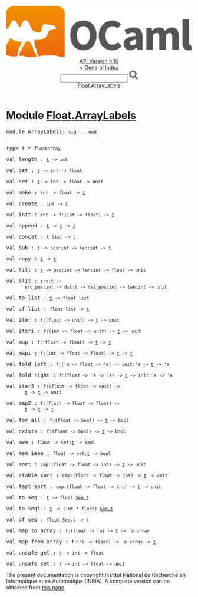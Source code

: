 <!-- ((! set title API !)) ((! set documentation !)) ((! set api !)) ((! set nobreadcrumb !)) -->
<div class="api"><header><nav class="toc brand"><a class="brand" href="https://ocaml.org/"><img src="colour-logo-gray.svg" class="svg" alt="OCaml"></a></nav><nav class="toc"><div class="toc_version"><a href="/docs" id="version-select">API Version 4.10</a></div><a href="index.html">&lt; General Index</a><div class="api_search"><input type="text" name="apisearch" id="api_search" oninput="mySearch(false);" onkeypress="this.oninput();" onclick="this.oninput();" onpaste="this.oninput();">
<img src="search_icon.svg" alt="Search" class="svg" onclick="mySearch(false)"></div>
<div id="search_results"></div><div class="toc_title"><a href="#top">Float.ArrayLabels</a></div><ul></ul></nav></header>

<h1>Module <a href="type_Float.ArrayLabels.html">Float.ArrayLabels</a></h1>

<pre><span id="MODULEArrayLabels"><span class="keyword">module</span> ArrayLabels</span>: <code class="code"><span class="keyword">sig</span></code> <a href="Float.ArrayLabels.html">..</a> <code class="code"><span class="keyword">end</span></code></pre><hr width="100%">

<pre><span id="TYPEt"><span class="keyword">type</span> <code class="type"></code>t</span> = <code class="type">floatarray</code> </pre>


<pre><span id="VALlength"><span class="keyword">val</span> length</span> : <code class="type"><a href="Float.ArrayLabels.html#TYPEt">t</a> -&gt; int</code></pre>
<pre><span id="VALget"><span class="keyword">val</span> get</span> : <code class="type"><a href="Float.ArrayLabels.html#TYPEt">t</a> -&gt; int -&gt; float</code></pre>
<pre><span id="VALset"><span class="keyword">val</span> set</span> : <code class="type"><a href="Float.ArrayLabels.html#TYPEt">t</a> -&gt; int -&gt; float -&gt; unit</code></pre>
<pre><span id="VALmake"><span class="keyword">val</span> make</span> : <code class="type">int -&gt; float -&gt; <a href="Float.ArrayLabels.html#TYPEt">t</a></code></pre>
<pre><span id="VALcreate"><span class="keyword">val</span> create</span> : <code class="type">int -&gt; <a href="Float.ArrayLabels.html#TYPEt">t</a></code></pre>
<pre><span id="VALinit"><span class="keyword">val</span> init</span> : <code class="type">int -&gt; f:(int -&gt; float) -&gt; <a href="Float.ArrayLabels.html#TYPEt">t</a></code></pre>
<pre><span id="VALappend"><span class="keyword">val</span> append</span> : <code class="type"><a href="Float.ArrayLabels.html#TYPEt">t</a> -&gt; <a href="Float.ArrayLabels.html#TYPEt">t</a> -&gt; <a href="Float.ArrayLabels.html#TYPEt">t</a></code></pre>
<pre><span id="VALconcat"><span class="keyword">val</span> concat</span> : <code class="type"><a href="Float.ArrayLabels.html#TYPEt">t</a> list -&gt; <a href="Float.ArrayLabels.html#TYPEt">t</a></code></pre>
<pre><span id="VALsub"><span class="keyword">val</span> sub</span> : <code class="type"><a href="Float.ArrayLabels.html#TYPEt">t</a> -&gt; pos:int -&gt; len:int -&gt; <a href="Float.ArrayLabels.html#TYPEt">t</a></code></pre>
<pre><span id="VALcopy"><span class="keyword">val</span> copy</span> : <code class="type"><a href="Float.ArrayLabels.html#TYPEt">t</a> -&gt; <a href="Float.ArrayLabels.html#TYPEt">t</a></code></pre>
<pre><span id="VALfill"><span class="keyword">val</span> fill</span> : <code class="type"><a href="Float.ArrayLabels.html#TYPEt">t</a> -&gt; pos:int -&gt; len:int -&gt; float -&gt; unit</code></pre>
<pre><span id="VALblit"><span class="keyword">val</span> blit</span> : <code class="type">src:<a href="Float.ArrayLabels.html#TYPEt">t</a> -&gt;<br>       src_pos:int -&gt; dst:<a href="Float.ArrayLabels.html#TYPEt">t</a> -&gt; dst_pos:int -&gt; len:int -&gt; unit</code></pre>
<pre><span id="VALto_list"><span class="keyword">val</span> to_list</span> : <code class="type"><a href="Float.ArrayLabels.html#TYPEt">t</a> -&gt; float list</code></pre>
<pre><span id="VALof_list"><span class="keyword">val</span> of_list</span> : <code class="type">float list -&gt; <a href="Float.ArrayLabels.html#TYPEt">t</a></code></pre>
<pre><span id="VALiter"><span class="keyword">val</span> iter</span> : <code class="type">f:(float -&gt; unit) -&gt; <a href="Float.ArrayLabels.html#TYPEt">t</a> -&gt; unit</code></pre>
<pre><span id="VALiteri"><span class="keyword">val</span> iteri</span> : <code class="type">f:(int -&gt; float -&gt; unit) -&gt; <a href="Float.ArrayLabels.html#TYPEt">t</a> -&gt; unit</code></pre>
<pre><span id="VALmap"><span class="keyword">val</span> map</span> : <code class="type">f:(float -&gt; float) -&gt; <a href="Float.ArrayLabels.html#TYPEt">t</a> -&gt; <a href="Float.ArrayLabels.html#TYPEt">t</a></code></pre>
<pre><span id="VALmapi"><span class="keyword">val</span> mapi</span> : <code class="type">f:(int -&gt; float -&gt; float) -&gt; <a href="Float.ArrayLabels.html#TYPEt">t</a> -&gt; <a href="Float.ArrayLabels.html#TYPEt">t</a></code></pre>
<pre><span id="VALfold_left"><span class="keyword">val</span> fold_left</span> : <code class="type">f:('a -&gt; float -&gt; 'a) -&gt; init:'a -&gt; <a href="Float.ArrayLabels.html#TYPEt">t</a> -&gt; 'a</code></pre>
<pre><span id="VALfold_right"><span class="keyword">val</span> fold_right</span> : <code class="type">f:(float -&gt; 'a -&gt; 'a) -&gt; <a href="Float.ArrayLabels.html#TYPEt">t</a> -&gt; init:'a -&gt; 'a</code></pre>
<pre><span id="VALiter2"><span class="keyword">val</span> iter2</span> : <code class="type">f:(float -&gt; float -&gt; unit) -&gt;<br>       <a href="Float.ArrayLabels.html#TYPEt">t</a> -&gt; <a href="Float.ArrayLabels.html#TYPEt">t</a> -&gt; unit</code></pre>
<pre><span id="VALmap2"><span class="keyword">val</span> map2</span> : <code class="type">f:(float -&gt; float -&gt; float) -&gt;<br>       <a href="Float.ArrayLabels.html#TYPEt">t</a> -&gt; <a href="Float.ArrayLabels.html#TYPEt">t</a> -&gt; <a href="Float.ArrayLabels.html#TYPEt">t</a></code></pre>
<pre><span id="VALfor_all"><span class="keyword">val</span> for_all</span> : <code class="type">f:(float -&gt; bool) -&gt; <a href="Float.ArrayLabels.html#TYPEt">t</a> -&gt; bool</code></pre>
<pre><span id="VALexists"><span class="keyword">val</span> exists</span> : <code class="type">f:(float -&gt; bool) -&gt; <a href="Float.ArrayLabels.html#TYPEt">t</a> -&gt; bool</code></pre>
<pre><span id="VALmem"><span class="keyword">val</span> mem</span> : <code class="type">float -&gt; set:<a href="Float.ArrayLabels.html#TYPEt">t</a> -&gt; bool</code></pre>
<pre><span id="VALmem_ieee"><span class="keyword">val</span> mem_ieee</span> : <code class="type">float -&gt; set:<a href="Float.ArrayLabels.html#TYPEt">t</a> -&gt; bool</code></pre>
<pre><span id="VALsort"><span class="keyword">val</span> sort</span> : <code class="type">cmp:(float -&gt; float -&gt; int) -&gt; <a href="Float.ArrayLabels.html#TYPEt">t</a> -&gt; unit</code></pre>
<pre><span id="VALstable_sort"><span class="keyword">val</span> stable_sort</span> : <code class="type">cmp:(float -&gt; float -&gt; int) -&gt; <a href="Float.ArrayLabels.html#TYPEt">t</a> -&gt; unit</code></pre>
<pre><span id="VALfast_sort"><span class="keyword">val</span> fast_sort</span> : <code class="type">cmp:(float -&gt; float -&gt; int) -&gt; <a href="Float.ArrayLabels.html#TYPEt">t</a> -&gt; unit</code></pre>
<pre><span id="VALto_seq"><span class="keyword">val</span> to_seq</span> : <code class="type"><a href="Float.ArrayLabels.html#TYPEt">t</a> -&gt; float <a href="Seq.html#TYPEt">Seq.t</a></code></pre>
<pre><span id="VALto_seqi"><span class="keyword">val</span> to_seqi</span> : <code class="type"><a href="Float.ArrayLabels.html#TYPEt">t</a> -&gt; (int * float) <a href="Seq.html#TYPEt">Seq.t</a></code></pre>
<pre><span id="VALof_seq"><span class="keyword">val</span> of_seq</span> : <code class="type">float <a href="Seq.html#TYPEt">Seq.t</a> -&gt; <a href="Float.ArrayLabels.html#TYPEt">t</a></code></pre>
<pre><span id="VALmap_to_array"><span class="keyword">val</span> map_to_array</span> : <code class="type">f:(float -&gt; 'a) -&gt; <a href="Float.ArrayLabels.html#TYPEt">t</a> -&gt; 'a array</code></pre>
<pre><span id="VALmap_from_array"><span class="keyword">val</span> map_from_array</span> : <code class="type">f:('a -&gt; float) -&gt; 'a array -&gt; <a href="Float.ArrayLabels.html#TYPEt">t</a></code></pre>
<pre><span id="VALunsafe_get"><span class="keyword">val</span> unsafe_get</span> : <code class="type"><a href="Float.ArrayLabels.html#TYPEt">t</a> -&gt; int -&gt; float</code></pre>
<pre><span id="VALunsafe_set"><span class="keyword">val</span> unsafe_set</span> : <code class="type"><a href="Float.ArrayLabels.html#TYPEt">t</a> -&gt; int -&gt; float -&gt; unit</code></pre>
<div class="copyright">The present documentation is copyright Institut National de Recherche en Informatique et en Automatique (INRIA). A complete version can be obtained from <a href="http://caml.inria.fr/pub/docs/manual-ocaml/">this page</a>.</div></div>